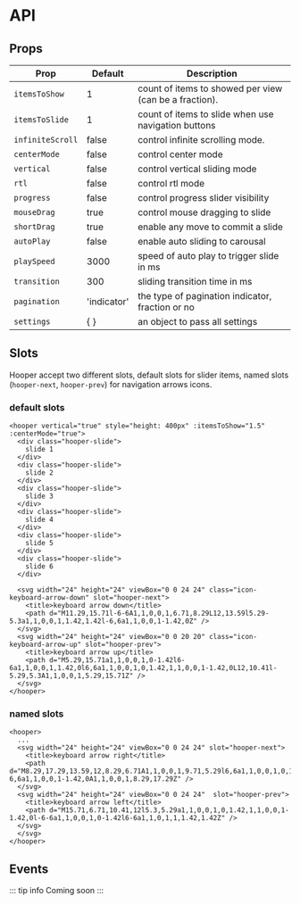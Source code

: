 # API

## Props

|Prop             |Default |Description|
|-----------------|-----|-----------|
|`itemsToShow`    |1    |count of items to showed per view  (can be a fraction).|
|`itemsToSlide`   |1    |count of items to slide when use navigation buttons|
|`infiniteScroll` |false|control infinite scrolling mode.|
|`centerMode`     |false|control center mode|
|`vertical`       |false|control vertical sliding mode|
|`rtl`            |false|control rtl mode|
|`progress`       |false|control progress slider visibility|
|`mouseDrag`      |true |control mouse dragging to slide|
|`shortDrag`      |true |enable any move to commit a slide|
|`autoPlay`       |false|enable auto sliding to carousal|
|`playSpeed`      |3000 |speed of auto play to trigger slide in ms|
|`transition`     |300  |sliding transition time in ms|
|`pagination`     |'indicator'|the type of pagination indicator, fraction or no|
|`settings`       |{ }|an object to pass all settings|

## Slots

Hooper accept two different slots, default slots for slider items, named slots (`hooper-next`, `hooper-prev`) for navigation arrows icons.

### default slots
```vue
<hooper vertical="true" style="height: 400px" :itemsToShow="1.5" :centerMode="true">
  <div class="hooper-slide">
    slide 1
  </div>
  <div class="hooper-slide">
    slide 2
  </div>
  <div class="hooper-slide">
    slide 3
  </div>
  <div class="hooper-slide">
    slide 4
  </div>
  <div class="hooper-slide">
    slide 5
  </div>
  <div class="hooper-slide">
    slide 6
  </div>

  <svg width="24" height="24" viewBox="0 0 24 24" class="icon-keyboard-arrow-down" slot="hooper-next">
    <title>keyboard arrow down</title>
    <path d="M11.29,15.71l-6-6A1,1,0,0,1,6.71,8.29L12,13.59l5.29-5.3a1,1,0,0,1,1.42,1.42l-6,6a1,1,0,0,1-1.42,0Z" />
  </svg>
  <svg width="24" height="24" viewBox="0 0 20 20" class="icon-keyboard-arrow-up" slot="hooper-prev">
    <title>keyboard arrow up</title>
    <path d="M5.29,15.71a1,1,0,0,1,0-1.42l6-6a1,1,0,0,1,1.42,0l6,6a1,1,0,0,1,0,1.42,1,1,0,0,1-1.42,0L12,10.41l-5.29,5.3A1,1,0,0,1,5.29,15.71Z" />
  </svg>
</hooper>
```

### named slots
```vue
<hooper>
  ...
  <svg width="24" height="24" viewBox="0 0 24 24" slot="hooper-next">
    <title>keyboard arrow right</title>
    <path d="M8.29,17.29,13.59,12,8.29,6.71A1,1,0,0,1,9.71,5.29l6,6a1,1,0,0,1,0,1.42l-6,6a1,1,0,0,1-1.42,0A1,1,0,0,1,8.29,17.29Z" />
  </svg>
  <svg width="24" height="24" viewBox="0 0 24 24"  slot="hooper-prev">
    <title>keyboard arrow left</title>
    <path d="M15.71,6.71,10.41,12l5.3,5.29a1,1,0,0,1,0,1.42,1,1,0,0,1-1.42,0l-6-6a1,1,0,0,1,0-1.42l6-6a1,1,0,1,1,1.42,1.42Z" />
  </svg>
  </svg>
</hooper>
```

## Events

::: tip info
Coming soon
:::
